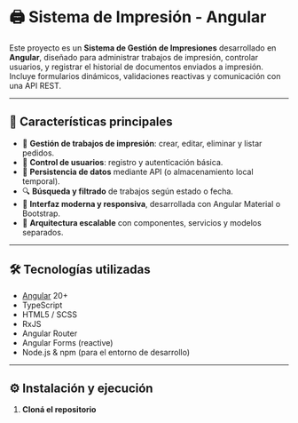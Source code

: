 # 🖨️ Sistema de Impresión - Angular

Este proyecto es un **Sistema de Gestión de Impresiones** desarrollado en **Angular**, diseñado para administrar trabajos de impresión, controlar usuarios, y registrar el historial de documentos enviados a impresión.  
Incluye formularios dinámicos, validaciones reactivas y comunicación con una API REST.

---

## 🚀 Características principales

- 📄 **Gestión de trabajos de impresión**: crear, editar, eliminar y listar pedidos.  
- 👤 **Control de usuarios**: registro y autenticación básica.  
- 💾 **Persistencia de datos** mediante API (o almacenamiento local temporal).  
- 🔍 **Búsqueda y filtrado** de trabajos según estado o fecha.  
- 🎨 **Interfaz moderna y responsiva**, desarrollada con Angular Material o Bootstrap.  
- 🧩 **Arquitectura escalable** con componentes, servicios y modelos separados.

---

## 🛠️ Tecnologías utilizadas

- [Angular](https://angular.io/) 20+
- TypeScript
- HTML5 / SCSS
- RxJS
- Angular Router
- Angular Forms (reactive)
- Node.js & npm (para el entorno de desarrollo)

---

## ⚙️ Instalación y ejecución

1. **Cloná el repositorio**
   ```bash
